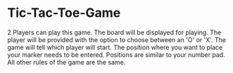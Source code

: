 # Tic-Tac-Toe-Game
2 Players can play this game. The board will be displayed for playing. The player will be provided with the option to choose between an 'O' or 'X'. The game will tell which player will start.  The position where you want to place your marker needs to be entered. Positions are similar to your number pad. All other rules of the game are the same.
